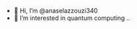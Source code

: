 - 👋 Hi, I’m @anaselazzouzi340
- 👀 I’m interested in quantum computing
..

<!---
anaselazzouzi340/anaselazzouzi340 is a ✨ special ✨ repository because its `README.md` (this file) appears on your GitHub profile.
You can click the Preview link to take a look at your changes.
--->
